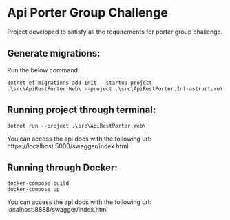 # Api Porter Group Challenge
Project developed to satisfy all the requirements for porter group challenge.


## Generate migrations:

Run the below command:
```console
dotnet ef migrations add Init --startup-project .\src\ApiRestPorter.Web\ --project .\src\ApiRestPorter.Infrastructure\
```


## Running project through terminal:

```console
dotnet run --project .\src\ApiRestPorter.Web\
```

You can access the api docs with the following url:
https://localhost:5000/swagger/index.html

## Running through Docker:

```console
docker-compose build
docker-compose up
```

You can access the api docs with the following url:
localhost:8888/swagger/index.html
